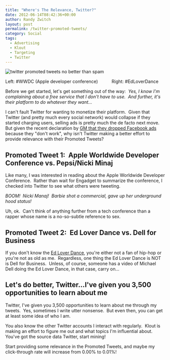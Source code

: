 ```yaml
---
title: "Where's The Relevance, Twitter?"
date: 2012-06-14T08:42:36+00:00
author: Randy Zwitch
layout: post
permalink: /twitter-promoted-tweets/
category: Social
tags:
  - Advertising
  - Klout
  - Targeting
  - Twitter
---
```

<div id="attachment_1153" style="width: 652px" class="wp-caption aligncenter">
  <img class="size-full wp-image-1153" title="twitter-promoted-tweets-spam" src="http://i0.wp.com/randyzwitch.com/wp-content/uploads/2012/06/twitter-promoted-tweets-spam.png?fit=642%2C481" alt="twitter promoted tweets no better than spam" srcset="http://i0.wp.com/randyzwitch.com/wp-content/uploads/2012/06/twitter-promoted-tweets-spam.png?w=642 642w, http://i0.wp.com/randyzwitch.com/wp-content/uploads/2012/06/twitter-promoted-tweets-spam.png?resize=150%2C112 150w, http://i0.wp.com/randyzwitch.com/wp-content/uploads/2012/06/twitter-promoted-tweets-spam.png?resize=300%2C224 300w, http://i0.wp.com/randyzwitch.com/wp-content/uploads/2012/06/twitter-promoted-tweets-spam.png?resize=400%2C300 400w" sizes="(max-width: 642px) 100vw, 642px" data-recalc-dims="1" />

  <p class="wp-caption-text">
    Left: #WWDC (Apple developer conference)           Right: #EdLoverDance
  </p>
</div>

Before we get started, let's get something out of the way:  _Yes, I know I'm complaining about a free service that I don't have to use.  And further, it's their platform to do whatever they want..._

I can't fault Twitter for wanting to monetize their platform.  Given that Twitter (and pretty much every social network) would collapse if they started charging users, selling ads is pretty much the de facto next move.  But given the recent declaration by <a title="GM drops Facebook ads" href="http://thenextweb.com/facebook/2012/05/15/gm-to-drop-facebook-advertising-citing-poor-results/" target="_blank">GM that they dropped Facebook ads</a> because they "don't work", why isn't Twitter making a better effort to provide relevance with their Promoted Tweets?



## Promoted Tweet 1:  Apple Worldwide Developer Conference vs. Pepsi/Nicki Minaj

Like many, I was interested in reading about the Apple Worldwide Developer Conference.  Rather than wait for Engadget to summarize the conference, I checked into Twitter to see what others were tweeting.

_BOOM!  Nicki Manaj!  Barbie shot a commercial, gave up her underground hood status!_

Uh, ok.  Can't think of anything further from a tech conference than a rapper whose name is a no-so-subtle reference to sex.





## Promoted Tweet 2:  Ed Lover Dance vs. Dell for Business

If you don't know the [Ed Lover Dance](http://www.youtube.com/watch?v=99lwNnrUNs8&feature=results_video&playnext=1&list=PL971FEE464B7AAD24 "Ed Lover dance on YouTube"), you're either not a fan of hip-hop or you're not as old as me.  Regardless, one thing the Ed Lover Dance is NOT is Dell for Business.  Unless, of course, someone has a video of Michael Dell doing the Ed Lover Dance, in that case, carry on...

## Let's do better, Twitter...I've given you 3,500 opportunities to learn about me

Twitter, I've given you 3,500 opportunities to learn about me through my tweets.  Yes, sometimes I write utter nonsense.  But even then, you can get at least some idea of who I am.

You also know the other Twitter accounts I interact with regularly.  Klout is making an effort to figure me out and what topics I'm influential about.  You've got the source data Twitter, start mining!

Start providing some relevance in the Promoted Tweets, and maybe my click-through rate will increase from 0.00% to 0.01%!
